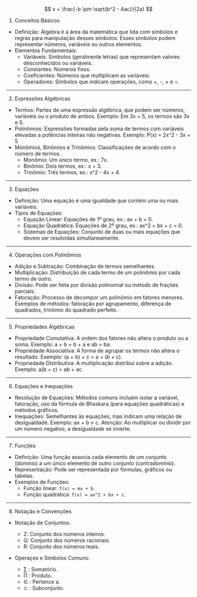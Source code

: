
$$
x = \frac{-b \pm \sqrt{b^2 - 4ac}}{2a} 
$$
1. Conceitos Básicos
- Definição: Álgebra é a área da matemática que lida com símbolos e regras para manipulação desses símbolos. Esses símbolos podem representar números, variáveis ou outros elementos.
- Elementos Fundamentais:
    - Variáveis: Símbolos (geralmente letras) que representam valores desconhecidos ou variáveis.
    - Constantes: Números fixos.
    - Coeficientes: Números que multiplicam as variáveis.
    - Operadores: Símbolos que indicam operações, como +, -, × e ÷.
---

2. Expressões Algébricas

- Termos: Partes de uma expressão algébrica, que podem ser números, variáveis ou o produto de ambos. Exemplo: Em 3x + 5, os termos são 3x e 5.
- Polinômios: Expressões formadas pela soma de termos com variáveis elevadas a potências inteiras não negativas. Exemplo: P(x) = 2x^2 - 3x + 5
- Monômios, Binômios e Trinômios: Classificações de acordo com o número de termos.
    - Monômio: Um único termo, ex.: 7x.
    - Binômio: Dois termos, ex.: x + 3.
    - Trinômio: Três termos, ex.: x^2 - 4x + 4.

---

3. Equações

- Definição: Uma equação é uma igualdade que contém uma ou mais variáveis.
- Tipos de Equações:
    - Equação Linear: Equações de 1º grau, ex.: ax + b = 0.
    - Equação Quadrática: Equações de 2º grau, ex.: ax^2 + bx + c = 0.
    - Sistemas de Equações: Conjunto de duas ou mais equações que devem ser resolvidas simultaneamente.
---

4. Operações com Polinômios

- Adição e Subtração: Combinação de termos semelhantes.
- Multiplicação: Distribuição de cada termo de um polinômio por cada termo de outro.
- Divisão: Pode ser feita por divisão polinomial ou método de frações parciais.
- Fatoração: Processo de decompor um polinômio em fatores menores. Exemplos de métodos: fatoração por agrupamento, diferença de quadrados, trinômio do quadrado perfeito.

---

5. Propriedades Algébricas

- Propriedade Comutativa: A ordem dos fatores não altera o produto ou a soma. Exemplo: a + b = b + a e ab = ba.
- Propriedade Associativa: A forma de agrupar os termos não altera o resultado. Exemplo: (a + b) + c = a + (b + c).
- Propriedade Distributiva: A multiplicação distribui sobre a adição. Exemplo: a(b + c) = ab + ac.

---

6. Equações e Inequações

- Resolução de Equações: Métodos comuns incluem isolar a variável, fatoração, uso da fórmula de Bhaskara (para equações quadráticas) e métodos gráficos.
- Inequações: Semelhantes às equações, mas indicam uma relação de desigualdade. Exemplo: ax + b > c. Atenção: Ao multiplicar ou dividir por um número negativo, a desigualdade se inverte.

---

7. Funções

- Definição: Uma função associa cada elemento de um conjunto (domínio) a um único elemento de outro conjunto (contradomínio).
- Representação: Pode ser representada por fórmulas, gráficos ou tabelas.
- Exemplos de Funções:
    - Função linear: `f(x) = mx + b`.
    - Função quadrática: `f(x) = ax^2 + bx + c`.
---

8. Notação e Convenções

- Notação de Conjuntos:
    - Z: Conjunto dos números inteiros.
    - Q: Conjunto dos números racionais.
    - R: Conjunto dos números reais.

- Operaçes e Símbolos Comuns:
    - ∑ : Somatório.
    - ∏ : Produto.
    - ∈ : Pertence a.
    - ⊂ : Subconjunto.